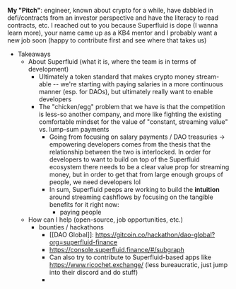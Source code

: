  **My "Pitch"**: engineer, known about crypto for a while, have dabbled in defi/contracts from an investor perspective and have the literacy to read contracts, etc. I reached out to you because Superfluid is dope (I wanna learn more), your name came up as a KB4 mentor and I probably want a new job soon (happy to contribute first and see where that takes us)
 - Takeaways
    - About Superfluid (what it is, where the team is in terms of development)
 	   - Ultimately a token standard that makes crypto money stream-able -- we're starting with paying salaries in a more continuous manner (esp. for DAOs), but ultimately really want to enable developers
 	   - The "chicken/egg" problem that we have is that the competition is less-so another company, and more like fighting the existing comfortable mindset for the value of "constant, streaming value" vs. lump-sum payments
 		   - Going from focusing on salary payments / DAO treasuries -> empowering developers comes from the thesis that the relationship between the two is interlocked. In order for developers to want to build on top of the Superfluid ecosystem there needs to be a clear value prop for streaming money, but in order to get that from large enough groups of people, we need developers lol
 		   - In sum, Superfluid peeps are working to build the __intuition__ around streaming cashflows by focusing on the tangible benefits for it right now: 
 			   - paying people
    - How can I help (open-source, job opportunities, etc.)
 	   - bounties / hackathons
 		   - [[DAO Global]]: https://gitcoin.co/hackathon/dao-global?org=superfluid-finance 
 		   - https://console.superfluid.finance/#/subgraph
 		   - Can also try to contribute to Superfluid-based apps like https://www.ricochet.exchange/ (less bureaucratic, just jump into their discord and do stuff)
            - 